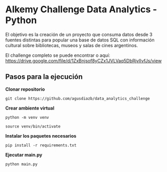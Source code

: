 # Alkemy Challenge Data Analytics - Python

El objetivo es la creación de un proyecto que consuma datos desde 3 fuentes distintas para popular una base de datos SQL con información cultural sobre bibliotecas, museos y salas de cines argentinos.

El challenge completo se puede encontrar o aquí: https://drive.google.com/file/d/1ZxBnjsof8yCZx1JVLVaq5DbRjvIIvfJs/view


## Pasos para la ejecución

**Clonar repositorio**
```
git clone https://github.com/agusdiazb/data_analytics_challenge
```
**Crear ambiente virtual**
```
python -m venv venv
```
```
source venv/bin/activate
```
**Instalar los paquetes necesarios**
```
pip install -r requirements.txt
```
**Ejecutar main.py**
```
python main.py
```

